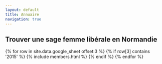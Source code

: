 ```yaml
---
layout: default
title: Annuaire
navigation: true
---
```


<div class="members" id="users">
  <h2>Trouver une sage femme libérale en Normandie</h2>
  <!-- <input class="search" placeholder="Trier">
  <button class="sort" data-sort="name">Trier par nom</button>
  <button class="sort" data-sort="activity">Trier par activité</button>
  <br>
  <br> -->
  <div class="members-list list">
    {% for row in site.data.google_sheet offset:3 %}
    {% if row[3] contains '2015' %}
      {% include members.html %}
      {% endif %}
    {% endfor %} 
  </div> 
</div>

